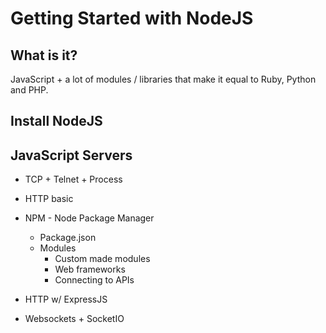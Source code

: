 # Getting Started with NodeJS

## What is it?
JavaScript + a lot of modules / libraries that make it equal to Ruby, Python and PHP.

## Install NodeJS

## JavaScript Servers

* TCP + Telnet + Process

* HTTP basic

* NPM - Node Package Manager

	* Package.json
	* Modules
		* Custom made modules
		* Web frameworks
		* Connecting to APIs


* HTTP w/ ExpressJS

* Websockets + SocketIO

